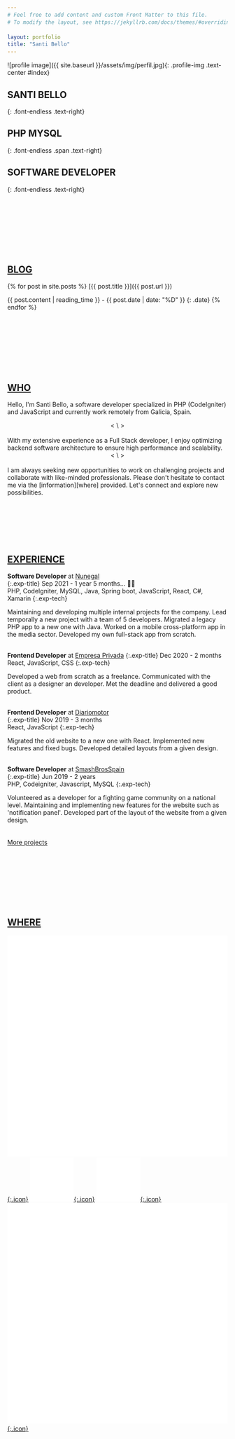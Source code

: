 ```yaml
---
# Feel free to add content and custom Front Matter to this file.
# To modify the layout, see https://jekyllrb.com/docs/themes/#overriding-theme-defaults

layout: portfolio
title: "Santi Bello"
---
```

  
![profile image]({{ site.baseurl }}/assets/img/perfil.jpg){: .profile-img .text-center #index}

## SANTI BELLO
{: .font-endless .text-right}
## PHP MYSQL
{: .font-endless .span .text-right}
## SOFTWARE DEVELOPER
{: .font-endless .text-right}

<br/>
<br/>
<br/>
<br/>
<br/>
<br/>
<br/>
  
## [BLOG][main]

{% for post in site.posts %}
[{{ post.title }}]({{ post.url }})

{{ post.content | reading_time }} - {{ post.date | date: "%D" }}
{: .date}
{% endfor %}

<br/>
<br/>
<br/>
<br/>
<br/>
<br/>
<br/>
  
## [WHO][home]

Hello, I'm Santi Bello, a software developer specialized in <span>PHP</span> (CodeIgniter) and JavaScript and currently work remotely from Galicia, Spain.
<br/>  
<center>< \ ></center>  
<br/>
With my extensive experience as a Full Stack developer, I enjoy optimizing <span>backend</span> software architecture to ensure high performance and scalability.
<br/>  
<center>< \ ></center>  
<br/>
I am always seeking new opportunities to work on challenging projects and collaborate with like-minded professionals. Please don't hesitate to contact me via the [information][where] provided. Let's connect and explore new possibilities.
<br/>
<br/>
<br/>
<br/>
<br/>
<br/>
<br/>
  
## [EXPERIENCE][home]

**Software Developer** at [Nunegal][exp1]   
{:.exp-title}
Sep 2021 - 1 year 5 months... 👩‍💻 
<br>
PHP, CodeIgniter, MySQL, Java, Spring boot, JavaScript, React, C#, Xamarin
{:.exp-tech}

Maintaining and developing multiple internal projects for the company. Lead temporally a new project with a team of 5 developers.
Migrated a legacy PHP app to a new one with Java.
Worked on a mobile cross-platform app in the media sector.
Developed my own full-stack app from scratch.
<br><br>

**Frontend Developer** at [Empresa Privada][exp2] 
{:.exp-title}
Dec 2020 - 2 months
<br>
React, JavaScript, CSS
{:.exp-tech}

Developed a web from scratch as a freelance.
Communicated with the client as a designer an developer.
Met the deadline and delivered a good product.
<br><br>

**Frontend Developer** at [Diariomotor][exp3]  
{:.exp-title}
Nov 2019 - 3 months
<br>
React, JavaScript
{:.exp-tech}

Migrated the old website to a new one with React.
Implemented new features and fixed bugs.
Developed detailed layouts from a given design.
<br><br>
  
**Software Developer** at [SmashBrosSpain][exp4]  
{:.exp-title}
Jun 2019 - 2 years
<br>
PHP, Codeigniter, Javascript, MySQL
{:.exp-tech}

Volunteered as a developer for a fighting game community on a national level.
Maintaining and implementing new features for the website such as 'notification panel'.
Developed part of the layout of the website from a given design.  
<br><br>
[More projects][projects]  
  
<br/>
<br/>
<br/>
<br/>
<br/>
<br/>
<br/>
  
## [WHERE][home]

[![iconTwitter](/assets/img/twitter.svg){:.icon}][rrssTwitter]
[![iconGithub](/assets/img/github.svg){:.icon}][rrssGithub]
[![iconLinkedin](/assets/img/linkedin.svg){:.icon}][rrssLinkedin]
[![iconMail](/assets/img/mail.svg){:.icon}][rrssEmail]

[main]: #main
[home]: #home
[who]: #who
[blog]: #blog
[experience]: #experience
[where]: #where

[exp1]: https://www.nunegal.com/web
[exp2]: https://santibello-empresa1.netlify.app/
[exp3]: https://diariomotor.com
[exp4]: https://smashbrosspain.com
[exp5]: https://animalbrowsing.com
[projects]: https://github.com/sbellodev?tab=repositories

[rrssTwitter]: https://twitter.com/sbellodev       
[rrssGithub]: https://github.com/sbellodev/
[rrssLinkedin]: https://www.linkedin.com/in/sbellodev/
[rrssEmail]: mailto:sbellodev@gmail.com"
